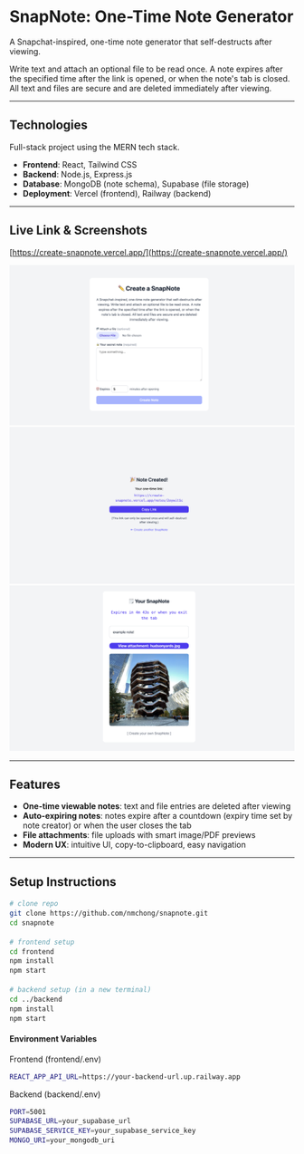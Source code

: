 # SnapNote: One-Time Note Generator
A Snapchat-inspired, one-time note generator that self-destructs after viewing. 

Write text and attach an optional file to be read once. A note expires after the specified time after the link is opened, or when the note's tab is closed. All text and files are secure and are deleted immediately after viewing. 

---

## Technologies
Full-stack project using the MERN tech stack.
- **Frontend**: React, Tailwind CSS
- **Backend**: Node.js, Express.js
- **Database**: MongoDB (note schema), Supabase (file storage)
- **Deployment**: Vercel (frontend), Railway (backend)

---

## Live Link & Screenshots
[https://create-snapnote.vercel.app/](https://create-snapnote.vercel.app/)

![Create Note Page](./createNote.png)
![Note Created Page](./noteCreated.png)
![View Note Page](./viewNote.png)

---

## Features
- **One-time viewable notes**: text and file entries are deleted after viewing
- **Auto-expiring notes**: notes expire after a countdown (expiry time set by note creator) or when the user closes the tab
- **File attachments**: file uploads with smart image/PDF previews
- **Modern UX**: intuitive UI, copy-to-clipboard, easy navigation

---

## Setup Instructions
```bash
# clone repo
git clone https://github.com/nmchong/snapnote.git
cd snapnote

# frontend setup
cd frontend
npm install
npm start

# backend setup (in a new terminal)
cd ../backend
npm install
npm start
```
#### Environment Variables

Frontend (frontend/.env)
```bash
REACT_APP_API_URL=https://your-backend-url.up.railway.app
```

Backend (backend/.env)
```bash
PORT=5001
SUPABASE_URL=your_supabase_url
SUPABASE_SERVICE_KEY=your_supabase_service_key
MONGO_URI=your_mongodb_uri
```
